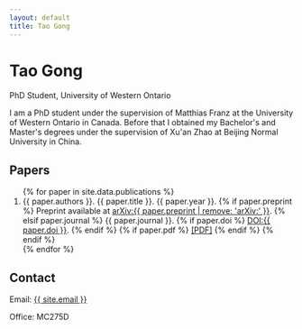 ```yaml
---
layout: default
title: Tao Gong
---
```


<div class="header">
  <h1>Tao Gong</h1>
  <p class="subtitle">PhD Student, University of Western Ontario</p>
</div>

<div class="content">

  <!-- Introduction Section -->
  <section class="intro">
    <p>I am a PhD student under the supervision of Matthias Franz at the University of Western Ontario in Canada. Before that I obtained my Bachelor's and Master's degrees under the supervision of Xu'an Zhao at Beijing Normal University in China.</p>
  </section>

 <section class="papers">
  <h2>Papers</h2>
  <ol class="paper-list">
    {% for paper in site.data.publications %}
    <li class="paper">
      <span class="paper-authors">{{ paper.authors }}.</span>
      <span class="paper-title">{{ paper.title }}.</span>
      <span class="paper-year">{{ paper.year }}.</span>
      {% if paper.preprint %}
        <span class="paper-link">Preprint available at <a href="https://arxiv.org/abs/{{ paper.preprint | remove: 'arXiv:' }}">arXiv:{{ paper.preprint | remove: 'arXiv:' }}</a>.</span>
      {% elsif paper.journal %}
        <span class="paper-journal">{{ paper.journal }}.</span>
        {% if paper.doi %}
          <a href="https://doi.org/{{ paper.doi }}" class="paper-link">DOI:{{ paper.doi }}</a>.
        {% endif %}
        {% if paper.pdf %}
          <a href="{{ paper.pdf }}" class="paper-link">[PDF]</a>
        {% endif %}
      {% endif %}
    </li>
    {% endfor %}
  </ol>
</section>

  <!-- Education Section
  <section class="education">
    <h2>Education</h2>
    <div class="degree">
      <h3>PhD in Mathematics</h3>
      <p>University of Western Ontario, 202X-present</p>
      <p>Supervisor: Matthias Franz</p>
    </div>
    <div class="degree">
      <h3>MSc in Mathematics</h3>
      <p>Beijing Normal University, 20XX-20XX</p>
      <p>Supervisor: Xu'an Zhao</p>
    </div>
  </section> -->

  <!-- Contact Section -->
  <section class="contact">
    <h2>Contact</h2>
    <p>Email: <a href="mailto:{{ site.email }}">{{ site.email }}</a></p>
    <p>Office: MC275D</p>
  </section>

</div>